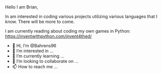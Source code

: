 Hello I am Brian,

In am interested in coding various projects utilizing various languages that I know. There will be more to come.

I am currently reading about coding my own games in Python: https://inventwithpython.com/invent4thed/






- 👋 Hi, I’m @Bahrens96
- 👀 I’m interested in ...
- 🌱 I’m currently learning ...
- 💞️ I’m looking to collaborate on ...
- 📫 How to reach me ...

<!---
Bahrens96/Bahrens96 is a ✨ special ✨ repository because its `README.md` (this file) appears on your GitHub profile.
You can click the Preview link to take a look at your changes.
--->
